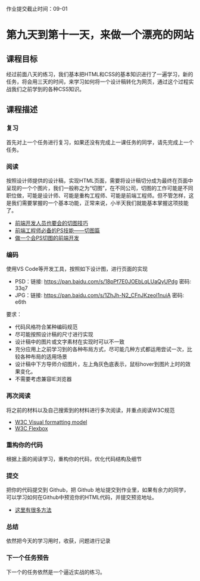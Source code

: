 作业提交截止时间：09-01

# 第九天到第十一天，来做一个漂亮的网站

## 课程目标

经过前面八天的练习，我们基本把HTML和CSS的基本知识进行了一遍学习，新的任务，将会用三天的时间，来学习如何将一个设计稿转化为网页，通过这个过程实战我们之前学到的各种CSS知识。

## 课程描述

### 复习

首先对上一个任务进行复习，如果还没有完成上一课任务的同学，请先完成上一个任务。

### 阅读

按照设计师提供的设计稿，实现HTML页面，需要将设计稿切分成为最终在页面中呈现的一个个图片，我们一般称之为“切图”，在不同公司，切图的工作可能是不同职位做，可能是设计师、可能是重构工程师、可能是前端工程师。但不管怎样，这是我们需要掌握的一个基本功能，正常来说，小半天我们就能基本掌握这项技能了。

  * [前端开发人员也要会的切图技巧](https://blog.csdn.net/xiaoermingn/article/details/53239914)
  * [前端工程师必备的PS技能——切图篇](https://www.imooc.com/learn/506)
  * [做一个会PS切图的前端开发](https://www.cnblogs.com/w-wanglei/p/5598336.html)

### 编码

使用VS Code等开发工具，按照如下设计图，进行页面的实现

  * PSD：链接: <https://pan.baidu.com/s/18pPf7E0JOEbLqLUaQyUPdg> 密码: 33q7
  * JPG：链接: <https://pan.baidu.com/s/1ZhJh-N2_CFnJKzeoI1nuiA> 密码: e6th

要求：

  * 代码风格符合某种编码规范
  * 尽可能按照设计稿的尺寸进行实现
  * 设计稿中的图片或文字素材在实现时可以不一致
  * 充分应用上之前学习到的各种布局方式，尽可能几种方式都运用尝试一次，比较各种布局的适用场景
  * 设计稿中下方导师介绍图片，左上角灰色底表示，鼠标hover到图片上时的效果变化。
  * 不需要考虑兼容IE浏览器

### 再次阅读

将之前的材料以及自己搜索到的材料进行多次阅读，并重点阅读W3C规范

  * [W3C Visual formatting model](https://www.w3.org/TR/2011/REC-CSS2-20110607/visuren.html#q9.0)
  * [W3C Flexbox](https://www.w3.org/TR/2017/CR-css-flexbox-1-20171019/)

### 重构你的代码

根据上面的阅读学习，重构你的代码，优化代码结构及细节

### 提交

把你的代码提交到 Github，把 Github 地址提交到作业里，如果有余力的同学，可以学习如何在Github中预览你的HTML代码，并提交预览地址。

  * [这里有很多方法](https://www.zhihu.com/question/24156818)

### 总结

依然把今天的学习用时，收获，问题进行记录

### 下一个任务预告

下一个的任务依然是一个逼近实战的练习。

